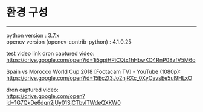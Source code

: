 # 환경 구성
-------------------------
python version : 3.7.x  
opencv version (opencv-contrib-python) : 4.1.0.25  

test video link
dron captured video:  
https://drive.google.com/open?id=1i5gpiHPiCQtx1hHbwKO4RnP08zfV5M6o  

Spain vs Morocco World Cup 2018 [Footacam TV] - YouTube (1080p):  
https://drive.google.com/open?id=15EcZt3Jo2njRXc_0XyOavsEe5ul9HLxO  

dron captured video:  
https://drive.google.com/open?id=1G7QkDe6dqn2jUy01SjCTbvlTWdeQXKW0  
